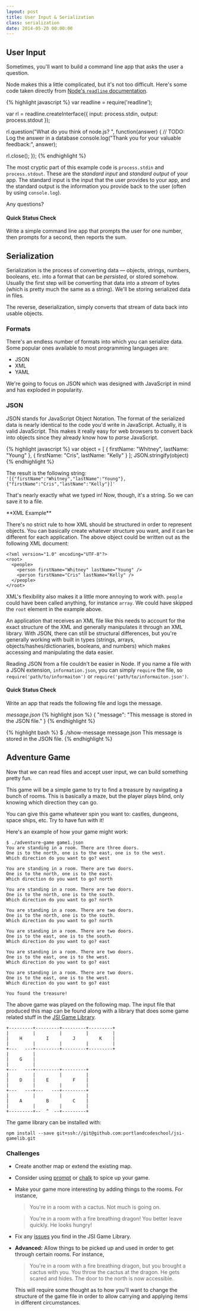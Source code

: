 ```yaml
---
layout: post
title: User Input & Serialization
class: serialization
date: 2014-05-20 00:00:00
---
```


## User Input

Sometimes, you'll want to build a command line app that asks the user a
question.

Node makes this a little complicated, but it's not too difficult. Here's some
code taken directly from [Node's `readline` documentation][node-readline].

{% highlight javascript %}
var readline = require('readline');

var rl = readline.createInterface({
  input: process.stdin,
  output: process.stdout
});

rl.question("What do you think of node.js? ", function(answer) {
  // TODO: Log the answer in a database
  console.log("Thank you for your valuable feedback:", answer);

  rl.close();
});
{% endhighlight %}

The most cryptic part of this example code is `process.stdin` and
`process.stdout`. These are the _standard input_ and _standard output_ of your
app. The standard input is the input that the user provides to your app, and
the standard output is the information you provide back to the user (often by
using `console.log`).

Any questions?

#### Quick Status Check

Write a simple command line app that prompts the user for one number,
then prompts for a second, then reports the sum.


## Serialization

Serialization is the process of converting data &mdash; objects, strings,
numbers, booleans, etc. into a format that can be _persisted_, or stored
somehow. Usually the first step will be converting that data into a _stream_ of
bytes (which is pretty much the same as a string). We'll be storing serialized
data in files.

The reverse, deserialization, simply converts that stream of data back into
usable objects.

### Formats

There's an endless number of formats into which you can serialize data. Some
popular ones available to most programming languages are:

* JSON
* XML
* YAML

We're going to focus on JSON which was designed with JavaScript in mind and has
exploded in popularity.

### JSON

JSON stands for JavaScript Object Notation. The format of the serialized data
is nearly identical to the code you'd write in JavaScript. Actually, it is
valid JavaScript. This makes it really easy for web browsers to convert back
into objects since they already know how to _parse_ JavaScript.

{% highlight javascript %}
var object = [
  { firstName: "Whitney", lastName: "Young" },
  { firstName: "Cris", lastName: "Kelly" }
];
JSON.stringify(object)
{% endhighlight %}

The result is the following string:  
`'[{"firstName":"Whitney","lastName":"Young"},{"firstName":"Cris","lastName":"Kelly"}]'`

That's nearly exactly what we typed in! Now, though, it's a string. So we can
save it to a file.

<aside>
**XML Example**

There's no strict rule to how XML should be structured in order to represent
objects. You can basically create whatever structure you want, and it can be
different for each application. The above object could be written out as the
following XML document:

    <?xml version="1.0" encoding="UTF-8"?>
    <root>
      <people>
        <person firstName="Whitney" lastName="Young" />
        <person firstName="Cris" lastName="Kelly" />
      </people>
    </root>

XML's flexibility also makes it a little more annoying to work with. `people`
could have been called anything, for instance `array`. We could have skipped
the `root` element in the example above.

An application that receives an XML file like this needs to account for the
exact structure of the XML and generally manipulates it through an XML
library. With JSON, there can still be structural differences, but you're
generally working with built in types (strings, arrays,
objects/hashes/dictionaries, booleans, and numbers) which makes accessing and
manipulating the data easier.
</aside>

Reading JSON from a file couldn't be easier in Node. If you name a file with
a JSON extension, `information.json`, you can simply `require` the file, so
`require('path/to/informaiton')` or `require('path/to/informaiton.json')`.

#### Quick Status Check

Write an app that reads the following file and logs the message.

_message.json_
{% highlight json %}
{
  "message": "This message is stored in the JSON file."
}
{% endhighlight %}

{% highlight bash %}
$ ./show-message message.json
This message is stored in the JSON file.
{% endhighlight %}

## Adventure Game

Now that we can read files and accept user input, we can build something pretty
fun.

This game will be a simple game to try to find a treasure by navigating a bunch
of rooms. This is basically a maze, but the player plays blind, only knowing
which direction they can go.

You can give this game whatever spin you want to: castles, dungeons, space
ships, etc. Try to have fun with it!

<aside class="objective">
Here's an example of how your game might work:

    $ ./adventure-game game1.json
    You are standing in a room. There are three doors.
    One is to the north, one is to the east, one is to the west.
    Which direction do you want to go? west

    You are standing in a room. There are two doors.
    One is to the north, one is to the east.
    Which direction do you want to go? north

    You are standing in a room. There are two doors.
    One is to the north, one is to the south.
    Which direction do you want to go? north

    You are standing in a room. There are two doors.
    One is to the north, one is to the south.
    Which direction do you want to go? north

    You are standing in a room. There are two doors.
    One is to the east, one is to the south.
    Which direction do you want to go? east

    You are standing in a room. There are two doors.
    One is to the east, one is to the west.
    Which direction do you want to go? east

    You are standing in a room. There are two doors.
    One is to the east, one is to the west.
    Which direction do you want to go? east

    You found the treasure!
</aside>

The above game was played on the following map. The input file that produced
this map can be found along with a library that does some game related stuff in
the [JSI Game Library][github-jsi-game-library].

    +---------+---------+---------+---------+
    |         |         |         |         |
    |    H         I         J         K    |
    |         |         |         |         |
    +---   ---+---------+---------+---------+
    |         |                              
    |    G    |                              
    |         |                              
    +---   ---+---------+---------+          
    |         |         |         |          
    |    D    |    E         F    |          
    |         |         |         |          
    +---   ---+---   ---+---------+          
    |         |         |         |          
    |    A         B         C    |          
    |         |         |         |          
    +---------+--  ^  --+---------+          

The game library can be installed with:

    npm install --save git+ssh://git@github.com:portlandcodeschool/jsi-gamelib.git

### Challenges

- Create another map or extend the existing map.

- Consider using [prompt][prompt] or [chalk][chalk] to spice up your game.

- Make your game more interesting by adding things to the rooms. For instance,

  > You're in a room with a cactus. Not much is going on.

  > You're in a room with a fire breathing dragon! You better leave quickly.
  > He looks hungry!

- Fix any [issues][github-jsi-game-library-issues] you find in the JSI Game
  Library.

- **Advanced:** Allow things to be picked up and used in order to get through
  certain rooms. For instance,

  > You're in a room with a fire breathing dragon, but you brought a cactus
  > with you. You throw the cactus at the dragon. He gets scared and hides.
  > The door to the north is now accessible.

  This will require some thought as to how you'll want to change the structure
  of the game file in order to allow carrying and applying items in different
  circumstances.


[node-readline]: http://nodejs.org/api/readline.html
[github-jsi-game-library]: https://github.com/portlandcodeschool/jsi-gamelib
[github-jsi-game-library-issues]: https://github.com/portlandcodeschool/jsi-gamelib/issues
[prompt]: https://github.com/flatiron/prompt
[chalk]: https://github.com/sindresorhus/chalk
